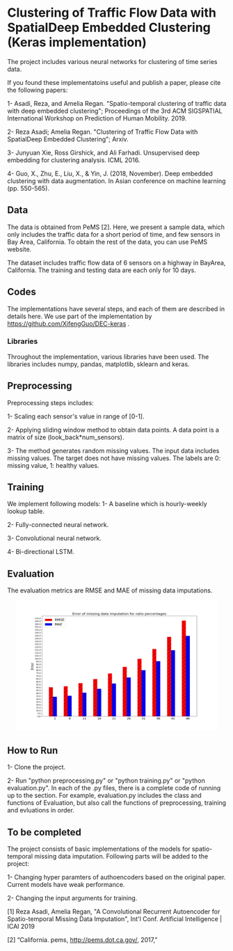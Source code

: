 # Clustering of Traffic Flow Data with SpatialDeep Embedded Clustering (Keras implementation)
The project includes various neural networks for clustering of time series data.

If you found these implementatoins useful and publish a paper, please cite the following papers:

1- Asadi, Reza, and Amelia Regan. "Spatio-temporal clustering of traffic data with deep embedded clustering"; Proceedings of the 3rd ACM SIGSPATIAL International Workshop on Prediction of Human Mobility. 2019.

2- Reza Asadi; Amelia Regan. "Clustering of Traffic Flow Data with SpatialDeep Embedded Clustering"; Arxiv.

3- Junyuan Xie, Ross Girshick, and Ali Farhadi. Unsupervised deep embedding for clustering analysis. ICML 2016.

4- Guo, X., Zhu, E., Liu, X., & Yin, J. (2018, November). Deep embedded clustering with data augmentation. In Asian conference on machine learning (pp. 550-565).

## Data
The data is obtained from PeMS [2]. Here, we present a sample data, which only includes the traffic data for a short period of time, and few sensors in Bay Area, California. To obtain the rest of the data, you can use PeMS website.

The dataset includes traffic flow data of 6 sensors on a highway in BayArea, California. The training and testing data are each only for 10 days.

## Codes
The implementations have several steps, and each of them are described in details here. We use part of the implementation by https://github.com/XifengGuo/DEC-keras .

### Libraries
Throughout the implementation, various libraries have been used. The libraries includes numpy, pandas, matplotlib, sklearn and keras.

## Preprocessing
Preprocessing steps includes:

1- Scaling each sensor's value in range of [0-1]. 

2- Applying sliding window method to obtain data points. A data point is a matrix of size (look_back*num_sensors).

3- The method generates random missing values. The input data includes missing values. The target does not have missing values. The labels are 0: missing value, 1: healthy values.

## Training
We implement following models:
1- A baseline which is hourly-weekly lookup table. 

2- Fully-connected neural network.

3- Convolutional neural network.

4- Bi-directional LSTM.

## Evaluation
The evaluation metrics are RMSE and MAE of missing data imputations. 

<p align="center">
  <img width="460" height="300" src="https://github.com/rezaa89/Spatio_temporal_missing_data_imputation/blob/master/plot_Error_missingdataratios.png">
</p>

## How to Run
1- Clone the project.

2- Run "python preprocessing.py" or "python training.py" or "python evaluation.py". In each of the .py files, there is a complete code of running up to the section. For example, evaluation.py includes the class and functions of Evaluation, but also call the functions of preprocessing, training and evluations in order.

## To be completed
The project consists of basic implementations of the models for spatio-temporal missing data imputation. Following parts will be added to the project:

1- Changing hyper paramters of authoencoders based on the original paper. Current models have weak performance.

2- Changing the input arguments for training.

[1] Reza Asadi, Amelia Regan, "A Convolutional Recurrent Autoencoder for Spatio-temporal Missing Data Imputation", Int'l Conf. Artificial Intelligence | ICAI 2019

[2] “California. pems, http://pems.dot.ca.gov/, 2017,”
